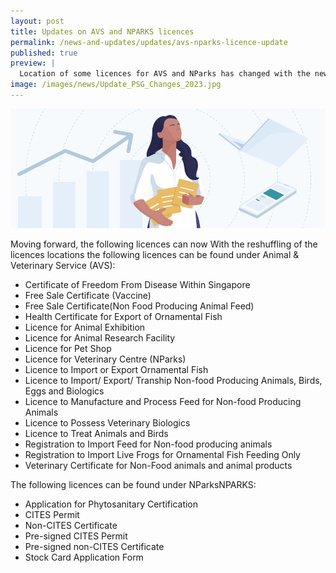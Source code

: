 ```yaml
---
layout: post
title: Updates on AVS and NPARKS licences
permalink: /news-and-updates/updates/avs-nparks-licence-update
published: true
preview: |
  Location of some licences for AVS and NParks has changed with the new system update.
image: /images/news/Update_PSG_Changes_2023.jpg
---
```


<img src="/images/news/Update_PSG_Changes_2023.jpg" aria-hidden="true">

Moving forward, the following licences can now With the reshuffling of the licences locations the following licences can be found under Animal & Veterinary Service (AVS):
- Certificate of Freedom From Disease Within Singapore
- Free Sale Certificate (Vaccine)
- Free Sale Certificate(Non Food Producing Animal Feed)
- Health Certificate for Export of Ornamental Fish
- Licence for Animal Exhibition
- Licence for Animal Research Facility
- Licence for Pet Shop
- Licence for Veterinary Centre (NParks)
- Licence to Import or Export Ornamental Fish
- Licence to Import/ Export/ Tranship Non-food Producing Animals, Birds, Eggs and Biologics
- Licence to Manufacture and Process Feed for Non-food Producing Animals
- Licence to Possess Veterinary Biologics
- Licence to Treat Animals and Birds
- Registration to Import Feed for Non-food producing animals
- Registration to Import Live Frogs for Ornamental Fish Feeding Only
- Veterinary Certificate for Non-Food animals and animal products

The following licences can be found under NParksNPARKS:
- Application for Phytosanitary Certification
- CITES Permit
- Non-CITES Certificate
- Pre-signed CITES Permit
- Pre-signed non-CITES Certificate
- Stock Card Application Form

<script src="/jquery/jquery.min.js"></script>
<script src="/jquery/bp-menu-new-tab.js"></script>
